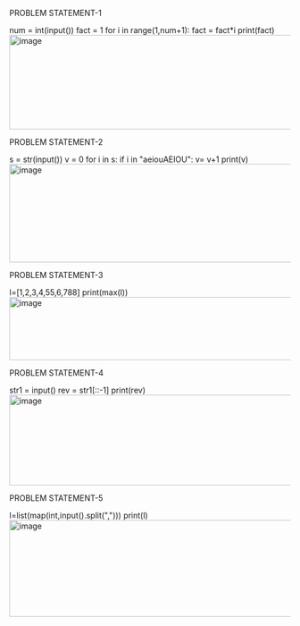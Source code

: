 PROBLEM STATEMENT-1

num = int(input())
fact = 1
for i in range(1,num+1):
    fact = fact*i
print(fact)
<img width="883" height="169" alt="image" src="https://github.com/user-attachments/assets/1d083712-7467-4781-b780-328a08568668" />

PROBLEM STATEMENT-2

s = str(input())
v = 0
for i in s:
    if i in "aeiouAEIOU":
         v= v+1
print(v)
<img width="873" height="176" alt="image" src="https://github.com/user-attachments/assets/e89b3634-01ac-47a1-84b3-dbb3bbe29ab5" />

PROBLEM STATEMENT-3

 l=[1,2,3,4,55,6,788]
print(max(l))
<img width="713" height="113" alt="image" src="https://github.com/user-attachments/assets/c501e909-dbe1-43d0-b56d-24548e9a7d1a" />


PROBLEM STATEMENT-4

str1 = input()
rev = str1[::-1]
print(rev)
<img width="875" height="162" alt="image" src="https://github.com/user-attachments/assets/8ea41bcd-dea0-4a3e-b5e8-ce67888c0311" />

PROBLEM STATEMENT-5

l=list(map(int,input().split(",")))
print(l)
<img width="875" height="173" alt="image" src="https://github.com/user-attachments/assets/f7cb731b-9cbe-4d19-a70c-5f8fd9e9dac5" />
